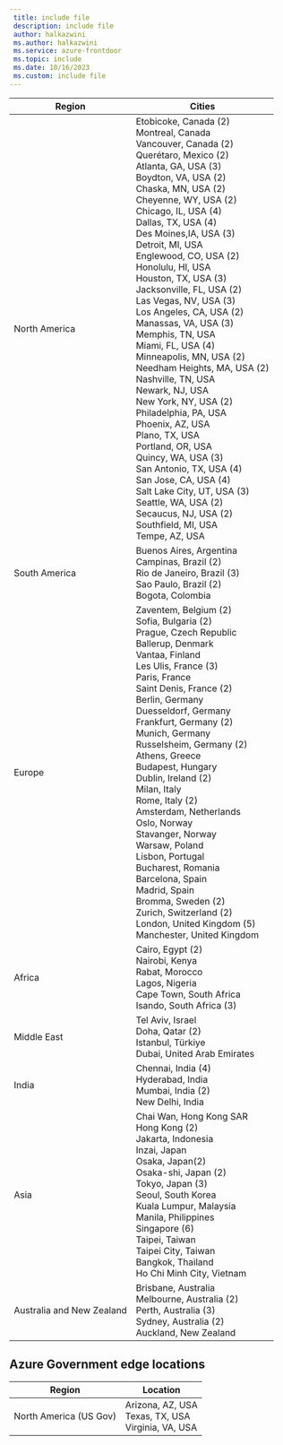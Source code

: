```yaml
---
 title: include file
 description: include file
 author: halkazwini
 ms.author: halkazwini
 ms.service: azure-frontdoor
 ms.topic: include
 ms.date: 10/16/2023
 ms.custom: include file
---
```


| Region | Cities |
|--|--|
| North America | Etobicoke, Canada (2)<br />Montreal, Canada<br />Vancouver, Canada (2)<br />Querétaro, Mexico (2)<br />Atlanta, GA, USA (3)<br />Boydton, VA, USA (2)<br />Chaska, MN, USA (2)<br /> Cheyenne, WY, USA (2)<br />Chicago, IL, USA (4)<br /> Dallas, TX, USA (4)<br />Des Moines,IA, USA (3)<br />Detroit, MI, USA<br />Englewood, CO, USA (2)<br />Honolulu, HI, USA<br />Houston, TX, USA (3)<br />Jacksonville, FL, USA (2)<br />Las Vegas, NV, USA (3)<br />Los Angeles, CA, USA (2)<br />Manassas, VA, USA (3)<br />Memphis, TN, USA<br /> Miami, FL, USA (4)<br />Minneapolis, MN, USA (2)<br />Needham Heights, MA, USA (2)<br /> Nashville, TN, USA<br />Newark, NJ, USA<br />New York, NY, USA (2)<br />Philadelphia, PA, USA<br />Phoenix, AZ, USA<br />Plano, TX, USA<br />Portland, OR, USA<br />Quincy, WA, USA (3)<br />San Antonio, TX, USA (4)<br />San Jose, CA, USA (4)<br />Salt Lake City, UT, USA (3)<br />Seattle, WA, USA (2)<br />Secaucus, NJ, USA (2)<br />Southfield, MI, USA<br />Tempe, AZ, USA<br /> |
| South America | Buenos Aires, Argentina<br />Campinas, Brazil (2)<br />Rio de Janeiro, Brazil (3)<br />Sao Paulo, Brazil (2)<br />Bogota, Colombia |
| Europe | Zaventem, Belgium (2)<br />Sofia, Bulgaria (2)<br />Prague, Czech Republic<br />Ballerup, Denmark<br /> Vantaa, Finland<br />Les Ulis, France (3)<br />Paris, France<br />Saint Denis, France (2)<br />Berlin, Germany<br />Duesseldorf, Germany<br />Frankfurt, Germany (2)<br />Munich, Germany<br />Russelsheim, Germany (2)<br />Athens, Greece<br />Budapest, Hungary<br />Dublin, Ireland (2)<br />Milan, Italy<br />Rome, Italy (2)<br />Amsterdam, Netherlands<br />Oslo, Norway<br />Stavanger, Norway<br />Warsaw, Poland<br />Lisbon, Portugal<br />Bucharest, Romania<br />Barcelona, Spain<br />Madrid, Spain<br />Bromma, Sweden (2)<br />Zurich, Switzerland (2)<br />London, United Kingdom (5)<br />Manchester, United Kingdom |
| Africa | Cairo, Egypt (2)<br />Nairobi, Kenya<br />Rabat, Morocco<br />Lagos, Nigeria<br />Cape Town, South Africa<br />Isando, South Africa (3) |
| Middle East | Tel Aviv, Israel<br />Doha, Qatar (2)<br />Istanbul, Türkiye<br />Dubai, United Arab Emirates |
| India | Chennai, India (4)<br />Hyderabad, India<br />Mumbai, India (2)<br />New Delhi, India |
| Asia | Chai Wan, Hong Kong SAR<br />Hong Kong (2)<br />Jakarta, Indonesia<br />Inzai, Japan<br />Osaka, Japan(2)<br />Osaka-shi, Japan (2)<br />Tokyo, Japan (3)<br />Seoul, South Korea<br />Kuala Lumpur, Malaysia<br />Manila, Philippines<br />Singapore (6)<br />Taipei, Taiwan<br />Taipei City, Taiwan<br />Bangkok, Thailand<br />Ho Chi Minh City, Vietnam |
| Australia and New Zealand | Brisbane, Australia<br />Melbourne, Australia (2)<br />Perth, Australia (3)<br />Sydney, Australia (2)<br />Auckland, New Zealand |

## Azure Government edge locations

| Region | Location |
| --- | --- |
| North America (US Gov) | Arizona, AZ, USA<br />Texas, TX, USA<br />Virginia, VA, USA | 
